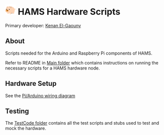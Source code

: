 # <a href="https://github.com/MajeedMirza/HAMS"><img border="0" alt="The Home Monitoring and Automation System" src="../Resources/icon.png" width="34" height="34" /></a> HAMS Hardware Scripts
Primary developer: [Kenan El-Gaouny](https://github.com/kinanjaouni)

## About
Scripts needed for the Arduino and Raspberry Pi components of HAMS.

Refer to README in [Main folder](main) which contains instructions on running the necessary scripts for a HAMS hardware node.

## Hardware Setup
See the [Pi/Arduino wiring diagram](Resources/Arduino_Connection_Diagram.png)

## Testing
The [TestCode folder](TestCode) contains all the test scripts and stubs used to test and mock the hardware.
